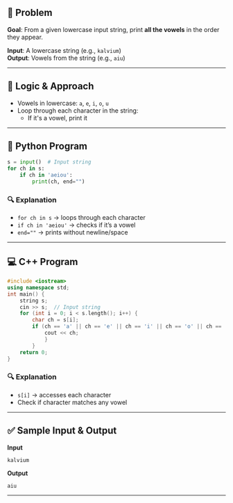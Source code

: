## 🧠 Problem

**Goal**: From a given lowercase input string, print **all the vowels** in the order they appear.

**Input**: A lowercase string (e.g., `kalvium`)  
**Output**: Vowels from the string (e.g., `aiu`)

---

## 🧮 Logic & Approach

- Vowels in lowercase: `a`, `e`, `i`, `o`, `u`
- Loop through each character in the string:
    - If it's a vowel, print it

---

## 🐍 Python Program

```python
s = input()  # Input string 
for ch in s:     
	if ch in 'aeiou':         
		print(ch, end="")
```

### 🔍 Explanation

- `for ch in s` → loops through each character
- `if ch in 'aeiou'` → checks if it’s a vowel
- `end=""` → prints without newline/space

---

## 💻 C++ Program

```c++
#include <iostream> 
using namespace std;  
int main() {     
	string s;     
	cin >> s;  // Input string      
	for (int i = 0; i < s.length(); i++) {         
		char ch = s[i];         
		if (ch == 'a' || ch == 'e' || ch == 'i' || ch == 'o' || ch == 'u') {             
			cout << ch;         
			}     
		}     
	return 0; 
}
```

### 🔍 Explanation

- `s[i]` → accesses each character
- Check if character matches any vowel

---

## ✅ Sample Input & Output

**Input**

```
kalvium
```

**Output**

```
aiu
```

---